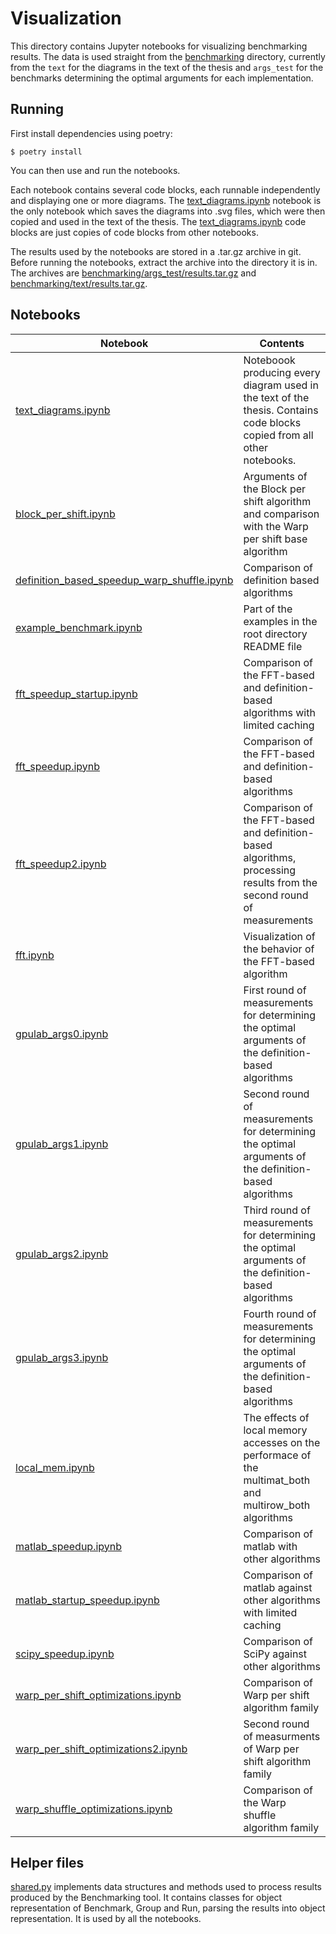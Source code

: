 # Visualization

This directory contains Jupyter notebooks for visualizing benchmarking results.
The data is used straight from the [benchmarking](/benchmarking/) directory, currently from the `text` for the diagrams in the text of the thesis and `args_test` for the benchmarks determining the optimal arguments for each implementation.

## Running

First install dependencies using poetry:
```
$ poetry install
```

You can then use and run the notebooks.

Each notebook contains several code blocks, each runnable independently and displaying one or more diagrams. The [text_diagrams.ipynb](./text_diagrams.ipynb) notebook is the only notebook which saves the diagrams into .svg files, which were then copied and used in the text of the thesis. The [text_diagrams.ipynb](./text_diagrams.ipynb) code blocks are just copies of code blocks from other notebooks.

The results used by the notebooks are stored in a .tar.gz archive in git. Before running the notebooks, extract the archive into the directory it is in. The archives are [benchmarking/args_test/results.tar.gz](/benchmarking/args_test/results.tar.gz) and [benchmarking/text/results.tar.gz](/benchmarking/text/results.tar.gz).

## Notebooks

| Notebook | Contents |
|----------|----------|
| [text_diagrams.ipynb](./text_diagrams.ipynb) | Noteboook producing every diagram used in the text of the thesis. Contains code blocks copied from all other notebooks. |
| [block_per_shift.ipynb](./block_per_shift.ipynb) | Arguments of the Block per shift algorithm and comparison with the Warp per shift base algorithm |
| [definition_based_speedup_warp_shuffle.ipynb](./definition_based_speedup_warp_shuffle.ipynb) | Comparison of definition based algorithms |
| [example_benchmark.ipynb](./example_benchmark.ipynb) | Part of the examples in the root directory README file |
| [fft_speedup_startup.ipynb](./fft_speedup_startup.ipynb) | Comparison of the FFT-based and definition-based algorithms with limited caching |
| [fft_speedup.ipynb](./fft_speedup.ipynb) | Comparison of the FFT-based and definition-based algorithms |
| [fft_speedup2.ipynb](./fft_speedup2.ipynb) | Comparison of the FFT-based and definition-based algorithms, processing results from the second round of measurements |
| [fft.ipynb](./fft.ipynb) | Visualization of the behavior of the FFT-based algorithm |
| [gpulab_args0.ipynb](./gpulab_args0.ipynb) | First round of measurements for determining the optimal arguments of the definition-based algorithms |
| [gpulab_args1.ipynb](./gpulab_args1.ipynb) | Second round of measurements for determining the optimal arguments of the definition-based algorithms |
| [gpulab_args2.ipynb](./gpulab_args2.ipynb) | Third round of measurements for determining the optimal arguments of the definition-based algorithms |
| [gpulab_args3.ipynb](./gpulab_args3.ipynb) | Fourth round of measurements for determining the optimal arguments of the definition-based algorithms |
| [local_mem.ipynb](./local_mem.ipynb) | The effects of local memory accesses on the performace of the multimat_both and multirow_both algorithms |
| [matlab_speedup.ipynb](./matlab_speedup.ipynb) | Comparison of matlab with other algorithms |
| [matlab_startup_speedup.ipynb](./matlab_startup_speedup.ipynb) | Comparison of matlab against other algorithms with limited caching |
| [scipy_speedup.ipynb](./scipy_speedup.ipynb) | Comparison of SciPy against other algorithms |
| [warp_per_shift_optimizations.ipynb](./warp_per_shift_optimizations.ipynb) | Comparison of Warp per shift algorithm family |
| [warp_per_shift_optimizations2.ipynb](./warp_per_shift_optimizations2.ipynb) | Second round of measurments of Warp per shift algorithm family |
| [warp_shuffle_optimizations.ipynb](./warp_shuffle_optimizations.ipynb) | Comparison of  the Warp shuffle algorithm family |

## Helper files

[shared.py](./shared.py) implements data structures and methods used to process results produced by the Benchmarking tool. It contains classes for object representation of Benchmark, Group and Run, parsing the results into object representation. It is used by all the notebooks.